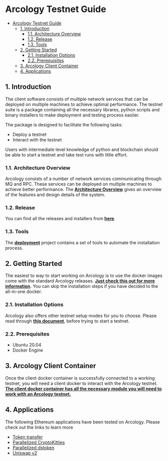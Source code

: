 # Arcology Testnet Guide

- [Arcology Testnet Guide](#arcology-testnet-guide)
  - [1. Introduction](#1-introduction)
    - [1.1. Architecture Overview](#11-architecture-overview)
    - [1.2. Release](#12-release)
    - [1.3. Tools](#13-tools)
  - [2. Getting Started](#2-getting-started)
    - [2.1. Installation Options](#21-installation-options)
    - [2.2. Prerequisites](#22-prerequisites)
  - [3. Arcology Client Container](#3-arcology-client-container)
  - [4. Applications](#4-applications)

## 1. Introduction

The client software consists of multiple network services that can be deployed on multiple machines to achieve optimal performance. The testnet suite is a package containing all the necessary librares, python scripts and binary installers to make deployment and testing process easiler.

The package is designed to facilitate the following tasks:

- Deploy a testnet
- Interact with the testnet

Users with intermediate level knowledge of python and blockchain should be able to start a testnet and take test runs with little effort.

### 1.1. Architecture Overview

Arcology consists of a number of network services communicating through MQ and RPC. These services can be deployed on multiple machines to achieve better performance. The **[Architecture Overview](./content/developers/architecture/architecture-overview.md)** gives an overview of the features and design details of the system.

### 1.2. Release

You can find all the releases and installers from **[here](https://github.com/arcology-network/benchmarking/releases)**.

### 1.3. Tools

The **[deployment](https://github.com/arcology-network/deployment)** project contains a set of tools to automate the installation process.

## 2. Getting Started

The easiest to way to start working on Arcology is to use the docker images come with the standard Arcology releases. **[Just check this out for more information](./content/developers/testnet/testnet-docker-allinone.md).** You can skip the installation steps if you have decided to the all-in-one docker.

### 2.1. Installation Options

Arcology also offers other testnet setup modes for you to choose. Please read through **[this document](./content/developers/testnet/installation-comparison.md)**, before trying to start a testnet.

### 2.2. Prerequisites

- Ubuntu 20.04
- Docker Engine

## 3. Arcology Client Container

Once the client docker container is successfully connected to a working testnet, you will need a client docker to interact with the Arcology testnet. **[The client docker container has all the necessary module you will need to work with an Arcology testnet.](./content/developers/testnet/ammolite-client-docker.md)**

## 4. Applications

The following Ethereum applications have been tested on Arcology. Please check out the links to learn more

- [Token transfer](https://github.com/arcology-network/parallel-coin-transfer)
- [Parallelized CryptoKitties](https://github.com/arcology-network/parallel-kitties)
- [Parallelized dstoken](https://github.com/arcology-network/parallel-dstoken)
- [Uniswap v2](https://github.com/arcology-network/uniswap-testing)
  

